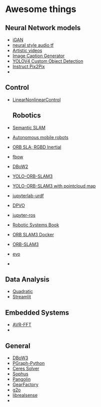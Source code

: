 # Awesome things
## Neural Network models
* [iGAN](https://github.com/mnielsen/iGAN)
* [neural style audio tf](https://github.com/DmitryUlyanov/neural-style-audio-tf)
* [Artistic videos](https://github.com/manuelruder/artistic-videos)
* [Image Caption Generator](https://github.com/dabasajay/Image-Caption-Generator)
* [YOLOV4 Custom Object Detection](https://github.com/clivan/YOLOV4-Custom-Object-Detection)
* [Instruct Pix2Pix](https://github.com/timothybrooks/instruct-pix2pix)
* 

## Control
* [LinearNonlinearControl](https://github.com/Shunichi09/PythonLinearNonlinearControl)

  ## Robotics
* [Semantic SLAM](https://github.com/floatlazer/semantic_slam)
* [Autonomous mobile robots](https://github.com/jdgalviss/autonomous_mobile_robot)
* [ORB SLA; RGBD Inertial](https://github.com/xiefei2929/ORB_SLAM3-RGBD-Inertial)
* [fbow](https://github.com/rmsalinas/fbow)
* [DBoW2](https://github.com/dorian3d/DBoW2)
* [YOLO-ORB-SLAM3](https://github.com/YWL0720/YOLO_ORB_SLAM3)
* [YOLO-ORB-SLAM3 with pointcloud map](https://github.com/YWL0720/YOLO_ORB_SLAM3_with_pointcloud_map)
* [jupyterlab-urdf](https://github.com/jupyter-robotics/jupyterlab-urdf)
* [DPVO](https://github.com/princeton-vl/DPVO)
* [jupyter-ros](https://github.com/ihuicatl/jupyter-ros)
* [Robotic Systems Book](https://github.com/krishauser/RoboticSystemsBook)
* [ORB SLAM3 Docker](https://github.com/IslamAAli/ORB_SLAM3_docker)
* [ORB-SLAM3](https://github.com/UZ-SLAMLab/ORB_SLAM3)
* [evo](https://github.com/MichaelGrupp/evo)
* 

## Data Analysis
* [Quadratic](https://github.com/quadratichq/quadratic)
* [Streamlit](https://github.com/streamlit/streamlit)

## Embedded Systems
* [AVR-FFT](https://github.com/Klafyvel/AVR-FFT)
* 

  
## General
* [DBoW3](https://github.com/rmsalinas/DBow3)
* [PGraph-Python](https://github.com/petercorke/pgraph-python)
* [Ceres Solver](https://github.com/ceres-solver/ceres-solver)
* [Sophus](https://github.com/strasdat/Sophus)
* [Pangolin](https://github.com/stevenlovegrove/Pangolin)
* [GearFactory](https://github.com/Klafyvel/GearFactory)
* [g2o](https://github.com/RainerKuemmerle/g2o)
* [librealsense](https://github.com/IntelRealSense/librealsense)
* 
